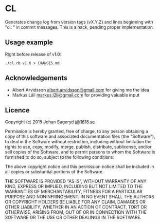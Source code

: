 # CL
Generates change log from version tags (vX.Y.Z) and lines beginning with "cl: "
in commit messages. This is a hack, pending proper implementation.

## Usage example
Right before release of v1.0:

    ./cl.rb v1.0 > CHANGES.md

## Acknowledgements
* Albert Arvidsson <albert.arvidsson@gmail.com> for giving me the idea
* Markus Läll <markus.l2ll@gmail.com> for providing valuable input

## Licence
Copyright (c) 2015 Johan Sageryd <j@1616.se>

Permission is hereby granted, free of charge, to any person obtaining a copy
of this software and associated documentation files (the "Software"), to deal
in the Software without restriction, including without limitation the rights
to use, copy, modify, merge, publish, distribute, sublicense, and/or sell
copies of the Software, and to permit persons to whom the Software is
furnished to do so, subject to the following conditions:

The above copyright notice and this permission notice shall be included in
all copies or substantial portions of the Software.

THE SOFTWARE IS PROVIDED "AS IS", WITHOUT WARRANTY OF ANY KIND, EXPRESS OR
IMPLIED, INCLUDING BUT NOT LIMITED TO THE WARRANTIES OF MERCHANTABILITY,
FITNESS FOR A PARTICULAR PURPOSE AND NONINFRINGEMENT. IN NO EVENT SHALL THE
AUTHORS OR COPYRIGHT HOLDERS BE LIABLE FOR ANY CLAIM, DAMAGES OR OTHER
LIABILITY, WHETHER IN AN ACTION OF CONTRACT, TORT OR OTHERWISE, ARISING FROM,
OUT OF OR IN CONNECTION WITH THE SOFTWARE OR THE USE OR OTHER DEALINGS IN
THE SOFTWARE.
